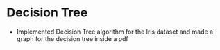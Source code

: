 # Decision Tree

- Implemented Decision Tree algorithm for the Iris dataset and made a graph for the decision tree inside a pdf
